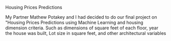 Housing Prices Predictions

My Partner Mathew Potakey and I had decided to do our final project on "Housing Prices Predictions using Machine Learning and housing dimension criteria. Such as dimensions of square feet of each floor, year the house was built, Lot size in square feet, and other architectural variables

